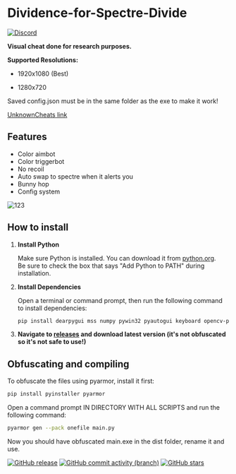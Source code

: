 # Dividence-for-Spectre-Divide
[![Discord](https://dcbadge.limes.pink/api/server/DnaNjHx7an)](https://discord.gg/DnaNjHx7an)

**Visual cheat done for research purposes.**

**Supported Resolutions:**

  - 1920x1080 (Best)
  
  - 1280x720

Saved config.json must be in the same folder as the exe to make it work!

[UnknownCheats link](https://www.unknowncheats.me/forum/other-fps-games/660411-spectre-divide-colorbot.html)

## Features

- Color aimbot
- Color triggerbot
- No recoil
- Auto swap to spectre when it alerts you
- Bunny hop
- Config system
  
![123](https://github.com/user-attachments/assets/abc4c5ed-34dd-4e7b-8bf4-10d381e6b3e7)


## How to install
1. **Install Python**
   
   Make sure Python is installed. You can download it from [python.org](https://www.python.org/downloads/).  
   Be sure to check the box that says "Add Python to PATH" during installation.
   
2. **Install Dependencies**
   
   Open a terminal or command prompt, then run the following command to install dependencies:

   ```bash
   pip install dearpygui mss numpy pywin32 pyautogui keyboard opencv-python
   
3. **Navigate to [releases](https://github.com/secretlay3r/Dividence-for-Spectre-Divide/releases) and download latest version (it's not obfuscated so it's not safe to use!)**

## Obfuscating and compiling
 
To obfuscate the files using pyarmor, install it first:

```bash
pip install pyinstaller pyarmor
```

Open a command prompt IN DIRECTORY WITH ALL SCRIPTS and run the following command:
```bash
pyarmor gen --pack onefile main.py
```
Now you should have obfuscated main.exe in the dist folder, rename it and use.

  [![GitHub release](https://img.shields.io/github/release/secretlay3r/Dividence-for-Spectre-Divide)](https://github.com/secretlay3r/Dividence-for-Spectre-Divide/releases)
  [![GitHub commit activity (branch)](https://img.shields.io/github/commit-activity/m/secretlay3r/Dividence-for-Spectre-Divide)](/../../commits/)
  [![GitHub stars](https://img.shields.io/github/stars/secretlay3r/Dividence-for-Spectre-Divide)](https://github.com/secretlay3r/Dividence-for-Spectre-Divide/stargazers)
